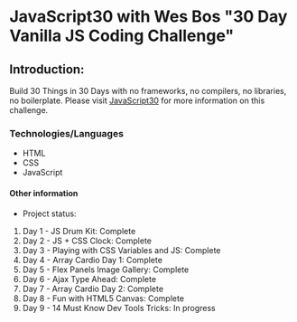 # JavaScript30 with Wes Bos "30 Day Vanilla JS Coding Challenge"

## Introduction: 

Build 30 Things in 30 Days with no frameworks, no compilers, no libraries, no boilerplate. 
Please visit <a href="https://javascript30.com/" target="_blank">JavaScript30</a> for more information on this challenge. 

### Technologies/Languages

* HTML
* CSS
* JavaScript

#### Other information

* Project status: 

1. Day 1 - JS Drum Kit: Complete
2. Day 2 - JS + CSS Clock: Complete
3. Day 3 - Playing with CSS Variables and JS: Complete
4. Day 4 - Array Cardio Day 1: Complete 
5. Day 5 - Flex Panels Image Gallery: Complete
6. Day 6 - Ajax Type Ahead: Complete
7. Day 7 - Array Cardio Day 2: Complete
8. Day 8 - Fun with HTML5 Canvas: Complete
9. Day 9 - 14 Must Know Dev Tools Tricks: In progress
